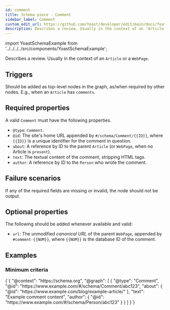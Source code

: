 ```yaml
---
id: comment
title: Schema piece - Comment
sidebar_label: Comment
custom_edit_url: https://github.com/Yoast/developer/edit/main/docs/features/schema/pieces/comment.md
description: Describes a review. Usually in the context of an 'Article' or a 'WebPage'.
---
```

import YoastSchemaExample from '../../../../src/components/YoastSchemaExample';

Describes a review. Usually in the context of an `Article` or a `WebPage`.

## Triggers
Should be added as top-level nodes in the graph, as/when required by other nodes. E.g., when an `Article` has `comments`.

## Required properties
A valid  `Comment` must have the following properties.

* `@type`: `Comment`.
* `@id`: The site's home URL appended by `#/schema/Comment/{{ID}}`, where `{{ID}}` is a unique identifier for the comment in question.
* `about`: A reference by ID to the parent `Article` (or `WebPage`, when no Article is `present`).
* `text`: The textual content of the comment, stripping HTML tags.
* `author`: A reference by ID to the `Person` who wrote the comment.

## Failure scenarios
If any of the required fields are missing or invalid, the node should not be output.

## Optional properties
The following should be added whenever available and valid:

* `url`: The unmodified *canonical URL* of the parent `WebPage`, appended by `#comment-{{NUM}}`, where `{{NUM}}` is the database ID of the comment.

## Examples

### Minimum criteria

<YoastSchemaExample>
{`{
      "@context": "https://schema.org",
      "@graph": [
          {
              "@type": "Comment",
              "@id": "https://www.example.com/#/schema/Comment/abc123",
              "about": {
                  "@id": "https://www.example.com/blog/example-article/"
              },
              "text": "Example comment content",
              "author": {
                  "@id": "https://www.example.com/#/schema/Person/abc123"
              }
          }
      ]
  }`}
</YoastSchemaExample>
